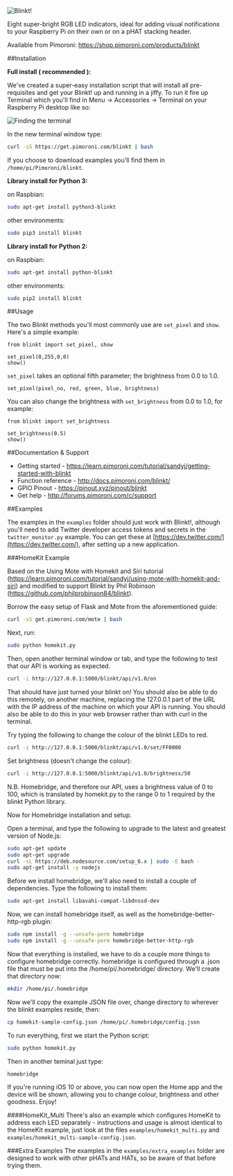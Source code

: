 ![Blinkt!](blinkt-logo.png)

Eight super-bright RGB LED indicators, ideal for adding visual notifications to your Raspberry Pi on their own or on a pHAT stacking header.

Available from Pimoroni: https://shop.pimoroni.com/products/blinkt

##Installation

**Full install ( recommended ):**

We've created a super-easy installation script that will install all pre-requisites and get your Blinkt! up and running in a jiffy. To run it fire up Terminal which you'll find in Menu -> Accessories -> Terminal on your Raspberry Pi desktop like so:

![Finding the terminal](terminal.jpg)

In the new terminal window type:

```bash
curl -sS https://get.pimoroni.com/blinkt | bash
```

If you choose to download examples you'll find them in `/home/pi/Pimoroni/blinkt`.

**Library install for Python 3:**

on Raspbian:

```bash
sudo apt-get install python3-blinkt
```
other environments:

```bash
sudo pip3 install blinkt
```

**Library install for Python 2:**

on Raspbian:

```bash
sudo apt-get install python-blinkt
```
other environments:

```bash
sudo pip2 install blinkt
```

##Usage

The two Blinkt methods you'll most commonly use are `set_pixel` and `show`. Here's a simple example:

```
from blinkt import set_pixel, show

set_pixel(0,255,0,0)
show()
```

`set_pixel` takes an optional fifth parameter; the brightness from 0.0 to 1.0.

`set_pixel(pixel_no, red, green, blue, brightness)`

You can also change the brightness with `set_brightness` from 0.0 to 1.0, for example:

```
from blinkt import set_brightness

set_brightness(0.5)
show()
```

##Documentation & Support

* Getting started - https://learn.pimoroni.com/tutorial/sandyj/getting-started-with-blinkt
* Function reference - http://docs.pimoroni.com/blinkt/
* GPIO Pinout - https://pinout.xyz/pinout/blinkt
* Get help - http://forums.pimoroni.com/c/support

##Examples

The examples in the `examples` folder should just work with Blinkt!, although you'll need to add Twitter developer access tokens and secrets in the `twitter_monitor.py` example. You can get these at [https://dev.twitter.com/](https://dev.twitter.com/), after setting up a new application.

###HomeKit Example

Based on the Using Mote with Homekit and Siri tutorial (https://learn.pimoroni.com/tutorial/sandyj/using-mote-with-homekit-and-siri) and modified to support Blinkt by Phil Robinson (https://github.com/philprobinson84/blinkt).

Borrow the easy setup of Flask and Mote from the aforementioned guide:
```bash
curl -sS get.pimoroni.com/mote | bash
```
Next, run:
```bash
sudo python homekit.py
```
Then, open another terminal window or tab, and type the following to test that our API is working as expected.
```bash
curl -i http://127.0.0.1:5000/blinkt/api/v1.0/on
```
That should have just turned your blinkt on! You should also be able to do this remotely, on another machine, replacing the 127.0.0.1 part of the URL with the IP address of the machine on which your API is running. You should also be able to do this in your web browser rather than with curl in the terminal.

Try typing the following to change the colour of the blinkt LEDs to red.
```bash
curl -i http://127.0.0.1:5000/blinkt/api/v1.0/set/FF0000
```
Set brightness (doesn't change the colour):
```bash
curl -i http://127.0.0.1:5000/blinkt/api/v1.0/brightness/50
```
N.B. Homebridge, and therefore our API, uses a brightness value of 0 to 100, which is translated by homekit.py to the range 0 to 1 required by the blinkt Python library.

Now for Homebridge installation and setup.

Open a terminal, and type the following to upgrade to the latest and greatest version of Node.js:
```bash
sudo apt-get update
sudo apt-get upgrade
curl -sL https://deb.nodesource.com/setup_6.x | sudo -E bash -
sudo apt-get install -y nodejs
```
Before we install homebridge, we'll also need to install a couple of dependencies. Type the following to install them:
```bash
sudo apt-get install libavahi-compat-libdnssd-dev
```
Now, we can install homebridge itself, as well as the homebridge-better-http-rgb plugin:
```bash
sudo npm install -g --unsafe-perm homebridge
sudo npm install -g --unsafe-perm homebridge-better-http-rgb
```
Now that everything is installed, we have to do a couple more things to configure homebridge correctly. homebridge is configured through a .json file that must be put into the /home/pi/.homebridge/ directory. We'll create that directory now:
```bash
mkdir /home/pi/.homebridge
```
Now we'll copy the example JSON file over, change directory to wherever the blinkt examples reside, then:
```bash
cp homekit-sample-config.json /home/pi/.homebridge/config.json
```
To run everything, first we start the Python script:
```bash
sudo python homekit.py
```
Then in another teminal just type:
```bash
homebridge
```
If you're running iOS 10 or above, you can now open the Home app and the device will be shown, allowing you to change colour, brightness and other goodness. Enjoy!

####HomeKit_Multi
There's also an example which configures HomeKit to address each LED separately - instructions and usage is almost identical to the HomeKit example, just look at the files `examples/homekit_multi.py` and `examples/homekit_multi-sample-config.json`.

###Extra Examples
The examples in the `examples/extra_examples` folder are designed to work with other pHATs and HATs, so be aware of that before trying them.
